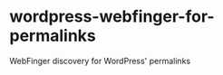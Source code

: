 wordpress-webfinger-for-permalinks
==================================

WebFinger discovery for WordPress' permalinks
